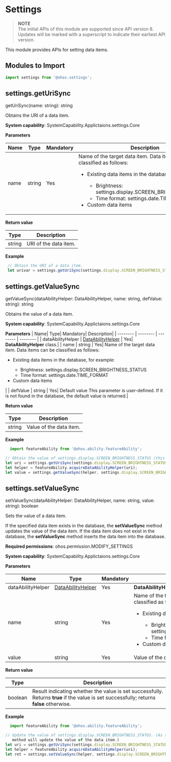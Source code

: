 # Settings

> **NOTE**<br>
> The initial APIs of this module are supported since API version 8. Updates will be marked with a superscript to indicate their earliest API version.


This module provides APIs for setting data items.


## Modules to Import

```typescript
import settings from '@ohos.settings';
```



## settings.getUriSync

getUriSync(name: string): string

Obtains the URI of a data item.

**System capability**: SystemCapability.Applictaions.settings.Core

**Parameters**

| Name| Type| Mandatory| Description|
| -------- | -------- | -------- | -------- |
| name | string | Yes| Name of the target data item. Data items can be classified as follows:<br> <ul><li>Existing data items in the database, for example:<br></li> <ul><li>Brightness: settings.display.SCREEN_BRIGHTNESS_STATUS<br> </li>  <li>Time format: settings.date.TIME_FORMAT<br> </li></ul> <li>Custom data items</li></ul>|

**Return value**

| Type| Description|
| -------- | -------- |
| string | URI of the data item.|

**Example**

```typescript
 // Obtain the URI of a data item.
 let urivar = settings.getUriSync(settings.display.SCREEN_BRIGHTNESS_STATUS);  
```


## settings.getValueSync

getValueSync(dataAbilityHelper: DataAbilityHelper, name: string, defValue: string): string

Obtains the value of a data item.

**System capability**: SystemCapability.Applictaions.settings.Core

**Parameters**
| Name| Type| Mandatory| Description|
| -------- | -------- | -------- | -------- |
| dataAbilityHelper | [DataAbilityHelper](js-apis-dataAbilityHelper.md) | Yes| **DataAbilityHelper** class.|
| name | string | Yes| Name of the target data item. Data items can be classified as follows:<br> <ul><li>Existing data items in the database, for example:<br></li> <ul><li>Brightness: settings.display.SCREEN_BRIGHTNESS_STATUS<br> </li>  <li>Time format: settings.date.TIME_FORMAT<br> </li></ul> <li>Custom data items</li></ul>|
| defValue | string | Yes| Default value This parameter is user-defined. If it is not found in the database, the default value is returned.|

**Return value**

| Type| Description|
| -------- | -------- |
| string | Value of the data item.|

**Example**

```typescript
  import featureAbility from '@ohos.ability.featureAbility';

// Obtain the value of settings.display.SCREEN_BRIGHTNESS_STATUS (this data item already exists in the database).
let uri = settings.getUriSync(settings.display.SCREEN_BRIGHTNESS_STATUS);
let helper = featureAbility.acquireDataAbilityHelper(uri);
let value = settings.getValueSync(helper, settings.display.SCREEN_BRIGHTNESS_STATUS, '10');
```


## settings.setValueSync

setValueSync(dataAbilityHelper: DataAbilityHelper, name: string, value: string): boolean

Sets the value of a data item.

If the specified data item exists in the database, the **setValueSync** method updates the value of the data item. If the data item does not exist in the database, the **setValueSync** method inserts the data item into the database.

**Required permissions**: ohos.permission.MODIFY_SETTINGS

**System capability**: SystemCapability.Applictaions.settings.Core

**Parameters**

| Name| Type| Mandatory| Description|
| -------- | -------- | -------- | -------- |
| dataAbilityHelper | [DataAbilityHelper](js-apis-dataAbilityHelper.md) | Yes| **DataAbilityHelper** class.|
| name | string | Yes| Name of the target data item. Data items can be classified as follows:<br> <ul><li>Existing data items in the database, for example:<br></li> <ul><li>Brightness: settings.display.SCREEN_BRIGHTNESS_STATUS<br> </li>  <li>Time format: settings.date.TIME_FORMAT<br> </li></ul> <li>Custom data items</li></ul>|
| value | string | Yes| Value of the data item.|

**Return value**

| Type| Description|
| -------- | -------- |
| boolean | Result indicating whether the value is set successfully. Returns **true** if the value is set successfully; returns **false** otherwise.|

**Example**

```typescript
  import featureAbility from '@ohos.ability.featureAbility';

// Update the value of settings.display.SCREEN_BRIGHTNESS_STATUS. (As this data item exists in the database, the setValueSync 
   method will update the value of the data item.)
let uri = settings.getUriSync(settings.display.SCREEN_BRIGHTNESS_STATUS);
let helper = featureAbility.acquireDataAbilityHelper(uri);
let ret = settings.setValueSync(helper, settings.display.SCREEN_BRIGHTNESS_STATUS, '100');
```